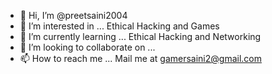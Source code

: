 - 👋 Hi, I’m @preetsaini2004
- 👀 I’m interested in ... Ethical Hacking and Games 
- 🌱 I’m currently learning ... Ethical Hacking and Networking 
- 💞️ I’m looking to collaborate on ...
- 📫 How to reach me ... Mail me at gamersaini2@gmail.com

<!---
preetsaini2004/preetsaini2004 is a ✨ special ✨ repository because its `README.md` (this file) appears on your GitHub profile.
You can click the Preview link to take a look at your changes.
--->
